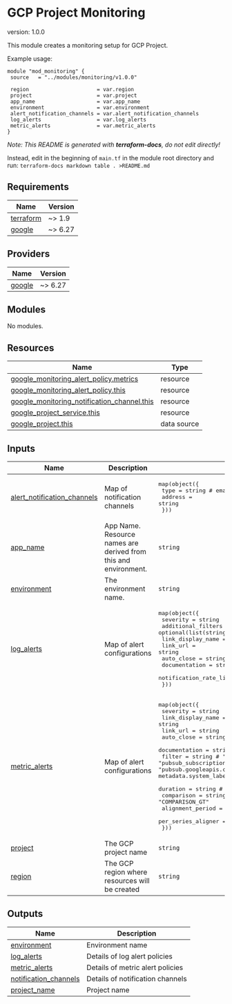 # GCP Project Monitoring

version: 1.0.0

This module creates a monitoring setup for GCP Project.

Example usage:
```hcl
module "mod_monitoring" {
 source   = "../modules/monitoring/v1.0.0"

 region                      = var.region
 project                     = var.project
 app_name                    = var.app_name
 environment                 = var.environment
 alert_notification_channels = var.alert_notification_channels
 log_alerts                  = var.log_alerts
 metric_alerts               = var.metric_alerts
}
```

*Note: This README is generated with **terraform-docs**, do not edit directly!*

Instead, edit in the beginning of `main.tf` in the module root directory and run:
`terraform-docs markdown table . >README.md`

## Requirements

| Name | Version |
|------|---------|
| <a name="requirement_terraform"></a> [terraform](#requirement\_terraform) | ~> 1.9 |
| <a name="requirement_google"></a> [google](#requirement\_google) | ~> 6.27 |

## Providers

| Name | Version |
|------|---------|
| <a name="provider_google"></a> [google](#provider\_google) | ~> 6.27 |

## Modules

No modules.

## Resources

| Name | Type |
|------|------|
| [google_monitoring_alert_policy.metrics](https://registry.terraform.io/providers/hashicorp/google/latest/docs/resources/monitoring_alert_policy) | resource |
| [google_monitoring_alert_policy.this](https://registry.terraform.io/providers/hashicorp/google/latest/docs/resources/monitoring_alert_policy) | resource |
| [google_monitoring_notification_channel.this](https://registry.terraform.io/providers/hashicorp/google/latest/docs/resources/monitoring_notification_channel) | resource |
| [google_project_service.this](https://registry.terraform.io/providers/hashicorp/google/latest/docs/resources/project_service) | resource |
| [google_project.this](https://registry.terraform.io/providers/hashicorp/google/latest/docs/data-sources/project) | data source |

## Inputs

| Name | Description | Type | Default | Required |
|------|-------------|------|---------|:--------:|
| <a name="input_alert_notification_channels"></a> [alert\_notification\_channels](#input\_alert\_notification\_channels) | Map of notification channels | <pre>map(object({<br/>    type    = string # email<br/>    address = string<br/>  }))</pre> | n/a | yes |
| <a name="input_app_name"></a> [app\_name](#input\_app\_name) | App Name. Resource names are derived from this and environment. | `string` | n/a | yes |
| <a name="input_environment"></a> [environment](#input\_environment) | The environment name. | `string` | n/a | yes |
| <a name="input_log_alerts"></a> [log\_alerts](#input\_log\_alerts) | Map of alert configurations | <pre>map(object({<br/>    severity                = string<br/>    additional_filters      = optional(list(string))<br/>    link_display_name       = string<br/>    link_url                = string<br/>    auto_close              = string<br/>    documentation           = string<br/>    notification_rate_limit = string<br/>  }))</pre> | `{}` | no |
| <a name="input_metric_alerts"></a> [metric\_alerts](#input\_metric\_alerts) | Map of alert configurations | <pre>map(object({<br/>    severity           = string<br/>    link_display_name  = string<br/>    link_url           = string<br/>    auto_close         = string<br/>    documentation      = string<br/>    filter             = string # "resource.type = \"pubsub_subscription\" AND metric.type = \"pubsub.googleapis.com/subscription/num_undelivered_messages\" AND metadata.system_labels.topic_id = \"pubsub-app-test-dl-topic\""<br/>    duration           = string # "300s"<br/>    comparison         = string # "COMPARISON_GT"<br/>    alignment_period   = string # "300s"<br/>    per_series_aligner = string # "ALIGN_MAX"<br/>  }))</pre> | `{}` | no |
| <a name="input_project"></a> [project](#input\_project) | The GCP project name | `string` | n/a | yes |
| <a name="input_region"></a> [region](#input\_region) | The GCP region where resources will be created | `string` | `"europe-north1"` | no |

## Outputs

| Name | Description |
|------|-------------|
| <a name="output_environment"></a> [environment](#output\_environment) | Environment name |
| <a name="output_log_alerts"></a> [log\_alerts](#output\_log\_alerts) | Details of log alert policies |
| <a name="output_metric_alerts"></a> [metric\_alerts](#output\_metric\_alerts) | Details of metric alert policies |
| <a name="output_notification_channels"></a> [notification\_channels](#output\_notification\_channels) | Details of notification channels |
| <a name="output_project_name"></a> [project\_name](#output\_project\_name) | Project name |
